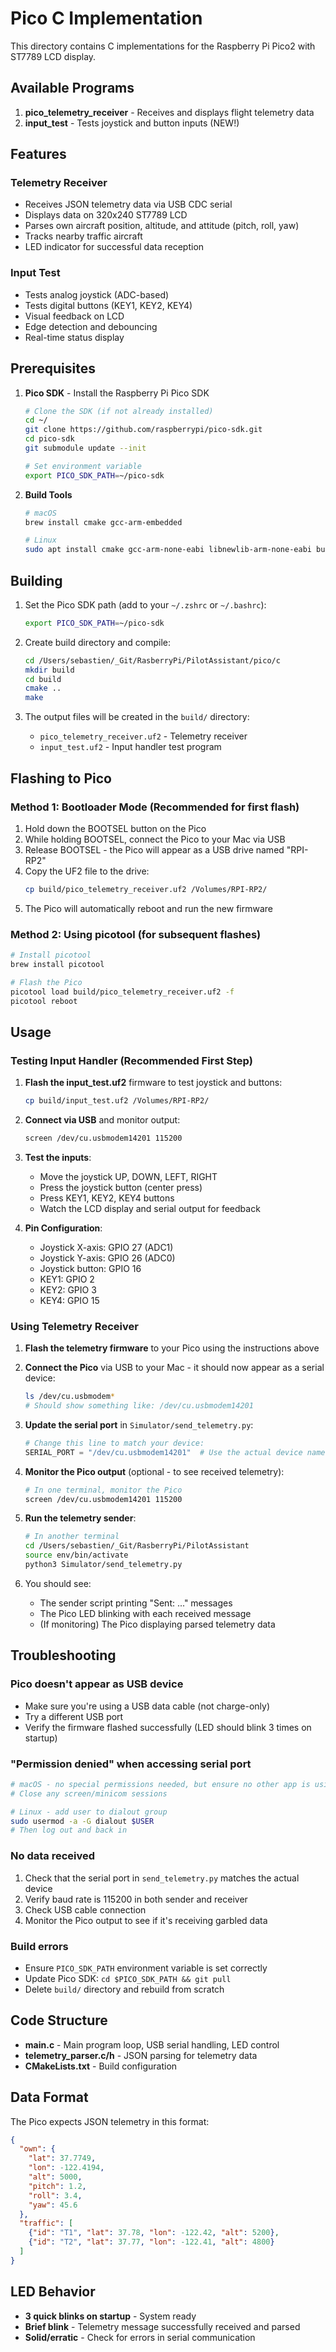 # Pico C Implementation

This directory contains C implementations for the Raspberry Pi Pico2 with ST7789 LCD display.

## Available Programs

1. **pico_telemetry_receiver** - Receives and displays flight telemetry data
2. **input_test** - Tests joystick and button inputs (NEW!)

## Features

### Telemetry Receiver
- Receives JSON telemetry data via USB CDC serial
- Displays data on 320x240 ST7789 LCD
- Parses own aircraft position, altitude, and attitude (pitch, roll, yaw)
- Tracks nearby traffic aircraft
- LED indicator for successful data reception

### Input Test
- Tests analog joystick (ADC-based)
- Tests digital buttons (KEY1, KEY2, KEY4)
- Visual feedback on LCD
- Edge detection and debouncing
- Real-time status display

## Prerequisites

1. **Pico SDK** - Install the Raspberry Pi Pico SDK
   ```bash
   # Clone the SDK (if not already installed)
   cd ~/
   git clone https://github.com/raspberrypi/pico-sdk.git
   cd pico-sdk
   git submodule update --init

   # Set environment variable
   export PICO_SDK_PATH=~/pico-sdk
   ```

2. **Build Tools**
   ```bash
   # macOS
   brew install cmake gcc-arm-embedded

   # Linux
   sudo apt install cmake gcc-arm-none-eabi libnewlib-arm-none-eabi build-essential
   ```

## Building

1. Set the Pico SDK path (add to your `~/.zshrc` or `~/.bashrc`):
   ```bash
   export PICO_SDK_PATH=~/pico-sdk
   ```

2. Create build directory and compile:
   ```bash
   cd /Users/sebastien/_Git/RasberryPi/PilotAssistant/pico/c
   mkdir build
   cd build
   cmake ..
   make
   ```

3. The output files will be created in the `build/` directory:
   - `pico_telemetry_receiver.uf2` - Telemetry receiver
   - `input_test.uf2` - Input handler test program

## Flashing to Pico

### Method 1: Bootloader Mode (Recommended for first flash)

1. Hold down the BOOTSEL button on the Pico
2. While holding BOOTSEL, connect the Pico to your Mac via USB
3. Release BOOTSEL - the Pico will appear as a USB drive named "RPI-RP2"
4. Copy the UF2 file to the drive:
   ```bash
   cp build/pico_telemetry_receiver.uf2 /Volumes/RPI-RP2/
   ```
5. The Pico will automatically reboot and run the new firmware

### Method 2: Using picotool (for subsequent flashes)

```bash
# Install picotool
brew install picotool

# Flash the Pico
picotool load build/pico_telemetry_receiver.uf2 -f
picotool reboot
```

## Usage

### Testing Input Handler (Recommended First Step)

1. **Flash the input_test.uf2** firmware to test joystick and buttons:
   ```bash
   cp build/input_test.uf2 /Volumes/RPI-RP2/
   ```

2. **Connect via USB** and monitor output:
   ```bash
   screen /dev/cu.usbmodem14201 115200
   ```

3. **Test the inputs**:
   - Move the joystick UP, DOWN, LEFT, RIGHT
   - Press the joystick button (center press)
   - Press KEY1, KEY2, KEY4 buttons
   - Watch the LCD display and serial output for feedback

4. **Pin Configuration**:
   - Joystick X-axis: GPIO 27 (ADC1)
   - Joystick Y-axis: GPIO 26 (ADC0)
   - Joystick button: GPIO 16
   - KEY1: GPIO 2
   - KEY2: GPIO 3
   - KEY4: GPIO 15

### Using Telemetry Receiver

1. **Flash the telemetry firmware** to your Pico using the instructions above

2. **Connect the Pico** via USB to your Mac - it should now appear as a serial device:
   ```bash
   ls /dev/cu.usbmodem*
   # Should show something like: /dev/cu.usbmodem14201
   ```

3. **Update the serial port** in `Simulator/send_telemetry.py`:
   ```python
   # Change this line to match your device:
   SERIAL_PORT = "/dev/cu.usbmodem14201"  # Use the actual device name from step 2
   ```

4. **Monitor the Pico output** (optional - to see received telemetry):
   ```bash
   # In one terminal, monitor the Pico
   screen /dev/cu.usbmodem14201 115200
   ```

5. **Run the telemetry sender**:
   ```bash
   # In another terminal
   cd /Users/sebastien/_Git/RasberryPi/PilotAssistant
   source env/bin/activate
   python3 Simulator/send_telemetry.py
   ```

6. You should see:
   - The sender script printing "Sent: ..." messages
   - The Pico LED blinking with each received message
   - (If monitoring) The Pico displaying parsed telemetry data

## Troubleshooting

### Pico doesn't appear as USB device
- Make sure you're using a USB data cable (not charge-only)
- Try a different USB port
- Verify the firmware flashed successfully (LED should blink 3 times on startup)

### "Permission denied" when accessing serial port
```bash
# macOS - no special permissions needed, but ensure no other app is using the port
# Close any screen/minicom sessions

# Linux - add user to dialout group
sudo usermod -a -G dialout $USER
# Then log out and back in
```

### No data received
1. Check that the serial port in `send_telemetry.py` matches the actual device
2. Verify baud rate is 115200 in both sender and receiver
3. Check USB cable connection
4. Monitor the Pico output to see if it's receiving garbled data

### Build errors
- Ensure `PICO_SDK_PATH` environment variable is set correctly
- Update Pico SDK: `cd $PICO_SDK_PATH && git pull`
- Delete `build/` directory and rebuild from scratch

## Code Structure

- **main.c** - Main program loop, USB serial handling, LED control
- **telemetry_parser.c/h** - JSON parsing for telemetry data
- **CMakeLists.txt** - Build configuration

## Data Format

The Pico expects JSON telemetry in this format:
```json
{
  "own": {
    "lat": 37.7749,
    "lon": -122.4194,
    "alt": 5000,
    "pitch": 1.2,
    "roll": 3.4,
    "yaw": 45.6
  },
  "traffic": [
    {"id": "T1", "lat": 37.78, "lon": -122.42, "alt": 5200},
    {"id": "T2", "lat": 37.77, "lon": -122.41, "alt": 4800}
  ]
}
```

## LED Behavior

- **3 quick blinks on startup** - System ready
- **Brief blink** - Telemetry message successfully received and parsed
- **Solid/erratic** - Check for errors in serial communication
